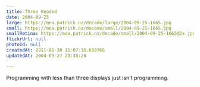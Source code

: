 ```yaml
---
title: Three Headed
date: 2004-09-25
large: https://mea.patrick.nz/decade/large/2004-09-25-1665.jpg
small: https://mea.patrick.nz/decade/small/2004-09-25-1665.jpg
smallRetina: https://mea.patrick.nz/decade/small/2004-09-25-1665@2x.jpg
flickrUrl: null
photoId: null
createdAt: 2011-01-30 11:07:16.690766
updatedAt: 2004-09-27 20:38:20

---
```

Programming with less than three displays just isn't programming.
